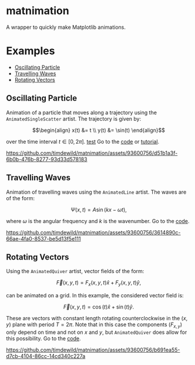 # matnimation

A wrapper to quickly make Matplotlib animations. 

# Examples
- [Oscillating Particle](#oscillating-particle)
- [Travelling Waves](#travelling-waves)
- [Rotating Vectors](#rotating-vectors)

## Oscillating Particle
Animation of a particle that moves along a trajectory using the `AnimatedSingleScatter` artist. The trajectory is given by:
```math
\begin{align}
x(t) &= t \\
y(t) &= \sin(t)
\end{align}
```
over the time interval $t\in [0,2\pi]$. [test](/examples/oscillating_particle/tutorial_oscillating_particle.md) Go to the [code](./examples/oscillating_particle/oscillating_particle.py) or [tutorial](examples/oscillating_particle/tutorial_oscillating_particle.md). 

https://github.com/timdewild/matnimation/assets/93600756/d51b1a3f-6b0b-476b-8277-93d33d578183

## Travelling Waves
Animation of travelling waves using the `AnimatedLine` artist. The waves are of the form:
```math
\begin{equation}
\Psi(x,t) = A\sin(kx-\omega t),
\end{equation}
```
where $\omega$ is the angular frequency and $k$ is the wavenumber. Go to the [code](examples/travelling_waves/travelling_waves.py). 

https://github.com/timdewild/matnimation/assets/93600756/3614890c-66ae-4fa0-8537-be5d13f5e111

## Rotating Vectors
Using the `AnimatedQuiver` artist, vector fields of the form:
```math
\begin{equation}
\vec{F}(x,y,t) = F_x(x,y,t)\hat{x} + F_y(x,y,t)\hat{y},
\end{equation}
```
can be animated on a grid. In this example, the considered vector field is:
```math
\begin{equation}
\vec{F}(x,y,t) = \cos(t)\hat{x} + \sin(t)\hat{y}.
\end{equation}
```
These are vectors with constant length rotating counterclockwise in the $(x,y)$ plane with period $T=2\pi$. 
Note that in this case the components ($F_{x,y}$) only depend on time and not on $x$ and $y$, but `AnimatedQuiver` does allow for this possibility. Go to the [code](examples/rotating_vectors/rotating_vectors.py). 

https://github.com/timdewild/matnimation/assets/93600756/b691ea55-d7cb-4104-86cc-14cd340c227a